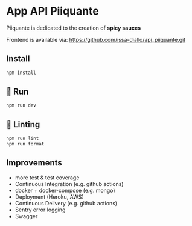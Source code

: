 # App API Piiquante

Piiquante is dedicated to the creation of **spicy sauces**

Frontend is available via:
<https://github.com/issa-diallo/api_piiquante.git>

## Install

```sh
npm install
```

## :tada: Run

```sh
npm run dev
```

## :rotating_light: Linting

```sh
npm run lint
npm run format
```

## Improvements

- more test & test coverage
- Continuous Integration (e.g. github actions)
- docker + docker-compose (e.g. mongo)
- Deployment (Heroku, AWS)
- Continuous Delivery (e.g. github actions)
- Sentry error logging
- Swagger
